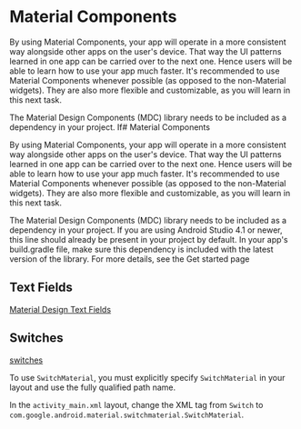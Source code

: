 # Material Components

By using Material Components, your app will operate in a more consistent way alongside other apps on the user's device. That way the UI patterns learned in one app can be carried over to the next one. Hence users will be able to learn how to use your app much faster. It's recommended to use Material Components whenever possible (as opposed to the non-Material widgets). They are also more flexible and customizable, as you will learn in this next task.

The Material Design Components (MDC) library needs to be included as a dependency in your project. If# Material Components

By using Material Components, your app will operate in a more consistent way alongside other apps on the user's device. That way the UI patterns learned in one app can be carried over to the next one. Hence users will be able to learn how to use your app much faster. It's recommended to use Material Components whenever possible (as opposed to the non-Material widgets). They are also more flexible and customizable, as you will learn in this next task.

The Material Design Components (MDC) library needs to be included as a dependency in your project. If you are using Android Studio 4.1 or newer, this line should already be present in your project by default. In your app's build.gradle file, make sure this dependency is included with the latest version of the library. For more details, see the Get started page

## Text Fields

[Material Design Text Fields](https://material.io/components/text-fields/android#using-text-fields)

## Switches

[switches](https://material.io/develop/android/components/switches)

To use `SwitchMaterial`, you must explicitly specify `SwitchMaterial` in your layout and use the fully qualified path name.

In the `activity_main.xml` layout, change the XML tag from `Switch` to `com.google.android.material.switchmaterial.SwitchMaterial`.


